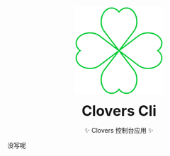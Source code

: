 <div align="center">
<a href="https://clovers-project.github.io/"><img src="./icon.svg" width="200" height="200" alt="clovers" /></a>

<b><font size="6">Clovers Cli</font></b>

✨ Clovers 控制台应用 ✨

</div>

没写呢
